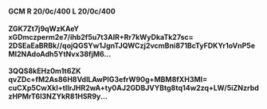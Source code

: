 #### GCM R 20/0c/400 L 20/0c/400
**ZGK7Zt7j9qWzKAeY**<br/>**xGDmczperm2e7/ihb2f5u7t3AlR+Rr7kWyDkaTk27sc=**<br/>**2DSEaEaBRBk//qojQGSYw1JgnTJQWCzj2vcmBni871BcTyFDKYr1oVnP5eMI2NAdoAdh5YtNvx38fjM6...**<br/><br/>
**3QQS8kEHz0m1t6ZK**<br/>**qvZDc+fM2As86H8VdlLAwPIG3efrW90g+MBM8fXH3MI=**<br/>**cuCXp5CwXkI+tIlrJHR2wA+ty0AJ2GDBJVYBtg8tq14w2zq+LW/5iZNzrbdzHPMrT6l3NZYkR81HSR9y...**